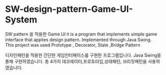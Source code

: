 # SW-design-pattern-Game-UI-System
SW pattern 을 적용한 Game UI 
it is a program that implements simple game interface that applies design pattern.
Implemented through Java Swing.
This project was used Prototype , Decorator, State ,Bridge Pattern

디자인패턴을 적용한 간단한 게임인터페이스를 구현한 프로그램입니다.
Java Swing을 통해 구현하였습니다. 
총 4가지 데코레이터,프로토타입,상태패턴, 브리짓패턴을 사용하였습니다.
